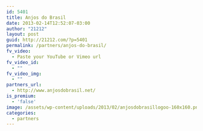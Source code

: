 ```yaml
---
id: 5401
title: Anjos do Brasil
date: 2013-02-14T12:52:07-03:00
author: "21212"
layout: post
guid: http://21212.com/?p=5401
permalink: /partners/anjos-do-brasil/
fv_video:
  - Paste your YouTube or Vimeo url
fv_video_id:
  - ""
fv_video_img:
  - ""
partners_url:
  - http://www.anjosdobrasil.net/
is_premium:
  - 'false'
image: /assets/wp-content/uploads/2013/02/anjosdobrasillogoo-160x160.png
categories:
  - partners
---
```

